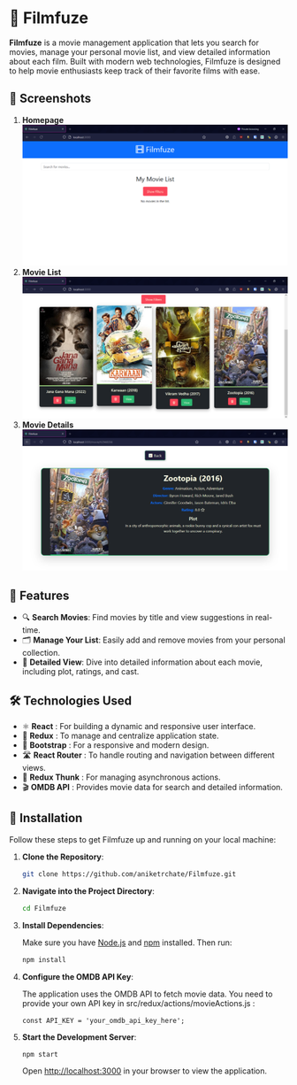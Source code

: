 # 🎥 Filmfuze

**Filmfuze** is a movie management application that lets you search for movies, manage your personal movie list, and view detailed information about each film. Built with modern web technologies, Filmfuze is designed to help movie enthusiasts keep track of their favorite films with ease.

## 📸 Screenshots

1. **Homepage**
   ![Homepage Screenshot](/src/assets/Home_Page.PNG) 
2. **Movie List**
   ![Movie List Screenshot](/src/assets/Movie_List.PNG) 
3. **Movie Details**
   ![Movie Details Screenshot](/src/assets/Movie_Details.PNG) 

## 🌟 Features

- 🔍 **Search Movies**: Find movies by title and view suggestions in real-time.
- 🗂️ **Manage Your List**: Easily add and remove movies from your personal collection.
- 📜 **Detailed View**: Dive into detailed information about each movie, including plot, ratings, and cast.

## 🛠️ Technologies Used

- ⚛️ **React** : For building a dynamic and responsive user interface.
- 🔄 **Redux** : To manage and centralize application state.
- 💅 **Bootstrap** : For a responsive and modern design.
- 🛣️ **React Router** : To handle routing and navigation between different views.
- 🔧 **Redux Thunk** : For managing asynchronous actions.
- 🎬 **OMDB API** : Provides movie data for search and detailed information.

## 🚀 Installation

Follow these steps to get Filmfuze up and running on your local machine:

1. **Clone the Repository**:

   ```sh
   git clone https://github.com/aniketrchate/Filmfuze.git
   ```
2. **Navigate into the Project Directory**:

   ```sh
   cd Filmfuze
   ```
3. **Install Dependencies**:

   Make sure you have [Node.js](https://nodejs.org/) and [npm](https://www.npmjs.com/) installed. Then run:

   ```sh
   npm install
   ```
4. **Configure the OMDB API Key**:

   The application uses the OMDB API to fetch movie data. You need to provide your own API key in src/redux/actions/movieActions.js :

   ```plaintext
   const API_KEY = 'your_omdb_api_key_here';
   ```
5. **Start the Development Server**:

   ```sh
   npm start
   ```

   Open [http://localhost:3000](http://localhost:3000) in your browser to view the application.
